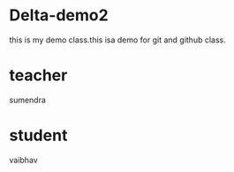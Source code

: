 # Delta-demo2
this is my demo class.this isa demo for git and github class.

# teacher
sumendra

# student
vaibhav
